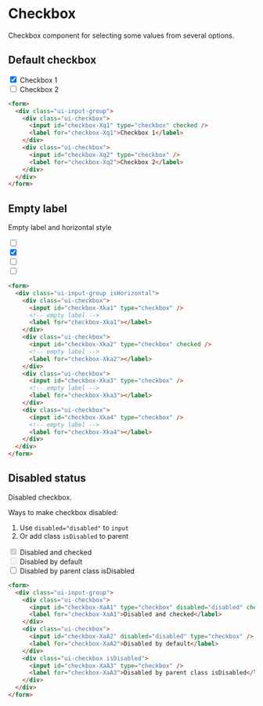 # Checkbox

Checkbox component for selecting some values from several options.

## Default checkbox

<section class="ui-section">
  <form>
    <div class="ui-input-group">
      <div class="ui-checkbox">
        <input id="checkbox-Xq1" type="checkbox" checked />
        <label for="checkbox-Xq1">Checkbox 1</label>
      </div>
      <div class="ui-checkbox">
        <input id="checkbox-Xq2" type="checkbox" />
        <label for="checkbox-Xq2">Checkbox 2</label>
      </div>
    </div>
  </form>
</section>

```html
<form>
  <div class="ui-input-group">
    <div class="ui-checkbox">
      <input id="checkbox-Xq1" type="checkbox" checked />
      <label for="checkbox-Xq1">Checkbox 1</label>
    </div>
    <div class="ui-checkbox">
      <input id="checkbox-Xq2" type="checkbox" />
      <label for="checkbox-Xq2">Checkbox 2</label>
    </div>
  </div>
</form>
```

## Empty label

Empty label and horizontal style

<section class="ui-section">
  <form>
    <div class="ui-input-group isHorizontal">
      <div class="ui-checkbox">
        <input id="checkbox-Xka1" type="checkbox" />
        <!-- empty label -->
        <label for="checkbox-Xka1"></label>
      </div>
      <div class="ui-checkbox">
        <input id="checkbox-Xka2" type="checkbox" checked />
        <!-- empty label -->
        <label for="checkbox-Xka2"></label>
      </div>
      <div class="ui-checkbox">
        <input id="checkbox-Xka3" type="checkbox" />
        <!-- empty label -->
        <label for="checkbox-Xka3"></label>
      </div>
      <div class="ui-checkbox">
        <input id="checkbox-Xka4" type="checkbox" />
        <!-- empty label -->
        <label for="checkbox-Xka4"></label>
      </div>
    </div>
  </form>
</section>

```html
<form>
  <div class="ui-input-group isHorizontal">
    <div class="ui-checkbox">
      <input id="checkbox-Xka1" type="checkbox" />
      <!-- empty label -->
      <label for="checkbox-Xka1"></label>
    </div>
    <div class="ui-checkbox">
      <input id="checkbox-Xka2" type="checkbox" checked />
      <!-- empty label -->
      <label for="checkbox-Xka2"></label>
    </div>
    <div class="ui-checkbox">
      <input id="checkbox-Xka3" type="checkbox" />
      <!-- empty label -->
      <label for="checkbox-Xka3"></label>
    </div>
    <div class="ui-checkbox">
      <input id="checkbox-Xka4" type="checkbox" />
      <!-- empty label -->
      <label for="checkbox-Xka4"></label>
    </div>
  </div>
</form>
```

## Disabled status

Disabled checkbox.

Ways to make checkbox disabled:

1. Use `disabled="disabled"` to `input`
2. Or add class `isDisabled` to parent

<section class="ui-section">
  <form>
    <div class="ui-input-group">
        <div class="ui-checkbox">
        <input id="checkbox-XaA1" type="checkbox" disabled="disabled" checked />
        <label for="checkbox-XaA1">Disabled and checked</label>
      </div>
      <div class="ui-checkbox">
        <input id="checkbox-XaA2" disabled="disabled" type="checkbox" />
        <label for="checkbox-XaA2">Disabled by default</label>
      </div>
      <div class="ui-checkbox isDisabled">
        <input id="checkbox-XaA3" type="checkbox" />
        <label for="checkbox-XaA3">Disabled by parent class isDisabled</label>
      </div>
    </div>
  </form>
</section>

```html
<form>
  <div class="ui-input-group">
    <div class="ui-checkbox">
      <input id="checkbox-XaA1" type="checkbox" disabled="disabled" checked />
      <label for="checkbox-XaA1">Disabled and checked</label>
    </div>
    <div class="ui-checkbox">
      <input id="checkbox-XaA2" disabled="disabled" type="checkbox" />
      <label for="checkbox-XaA2">Disabled by default</label>
    </div>
    <div class="ui-checkbox isDisabled">
      <input id="checkbox-XaA3" type="checkbox" />
      <label for="checkbox-XaA3">Disabled by parent class isDisabled</label>
    </div>
  </div>
</form>
```

